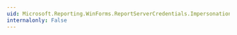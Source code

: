 ```yaml
---
uid: Microsoft.Reporting.WinForms.ReportServerCredentials.ImpersonationUser
internalonly: False
---
```

